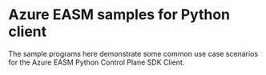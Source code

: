 # Azure EASM samples for Python client

The sample programs here demonstrate some common use case scenarios for the Azure EASM Python Control Plane SDK Client.

